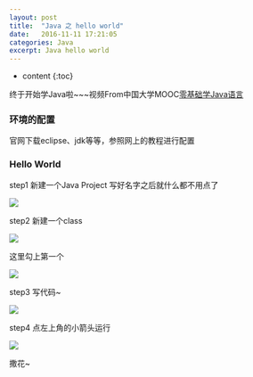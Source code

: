 ```yaml
---
layout: post
title:  "Java 之 hello world"
date:   2016-11-11 17:21:05
categories: Java
excerpt: Java hello world
---
```


* content
  {:toc}


终于开始学Java啦~~~视频From中国大学MOOC[零基础学Java语言](http://www.icourse163.org/course/ZJU-1001541001#/info)


### 环境的配置

官网下载eclipse、jdk等等，参照网上的教程进行配置


### Hello World

step1 新建一个Java Project  写好名字之后就什么都不用点了

![](http://ww4.sinaimg.cn/large/006pzljrgw1f9wb0hjc2bj30ho02bmx7.jpg)

step2  新建一个class

![](http://ww3.sinaimg.cn/large/006pzljrgw1f9wb1t5b3bj30gk05vmy7.jpg)

这里勾上第一个

![](http://ww4.sinaimg.cn/large/006pzljrgw1f9wb2bc501j309o02i0su.jpg)

step3 写代码~

![](http://ww3.sinaimg.cn/large/006pzljrgw1f9wb2v875yj309y02lglw.jpg)

step4 点左上角的小箭头运行

![](http://ww1.sinaimg.cn/large/006pzljrgw1f9wb378l6sj30am034gll.jpg)

撒花~

